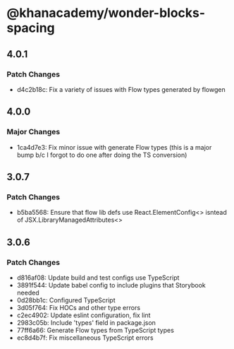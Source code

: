 # @khanacademy/wonder-blocks-spacing

## 4.0.1

### Patch Changes

-   d4c2b18c: Fix a variety of issues with Flow types generated by flowgen

## 4.0.0

### Major Changes

-   1ca4d7e3: Fix minor issue with generate Flow types (this is a major bump b/c I forgot to do one after doing the TS conversion)

## 3.0.7

### Patch Changes

-   b5ba5568: Ensure that flow lib defs use React.ElementConfig<> isntead of JSX.LibraryManagedAttributes<>

## 3.0.6

### Patch Changes

-   d816af08: Update build and test configs use TypeScript
-   3891f544: Update babel config to include plugins that Storybook needed
-   0d28bb1c: Configured TypeScript
-   3d05f764: Fix HOCs and other type errors
-   c2ec4902: Update eslint configuration, fix lint
-   2983c05b: Include 'types' field in package.json
-   77ff6a66: Generate Flow types from TypeScript types
-   ec8d4b7f: Fix miscellaneous TypeScript errors
